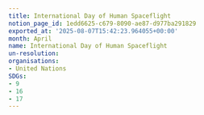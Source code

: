 ```yaml
---
title: International Day of Human Spaceflight
notion_page_id: 1edd6625-c679-8090-ae87-d977ba291829
exported_at: '2025-08-07T15:42:23.964055+00:00'
month: April
name: International Day of Human Spaceflight
un-resolution: 
organisations:
- United Nations
SDGs:
- 9
- 16
- 17
---
```



